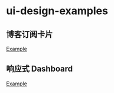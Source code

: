 # ui-design-examples

## 博客订阅卡片

[Example](https://juntingliu.github.io/ui-design-examples/css-subscription-card/)

## 响应式 Dashboard

[Example](https://juntingliu.github.io/ui-design-examples/responsive-admin-dashboard/)